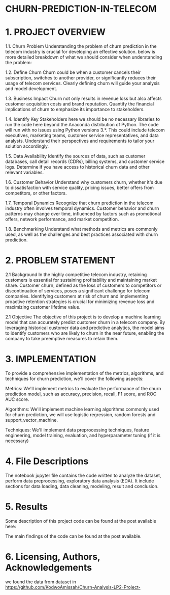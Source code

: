 # CHURN-PREDICTION-IN-TELECOM
# 1. PROJECT OVERVIEW
1.1. Churn Problem
Understanding the problem of churn prediction in the telecom industry is crucial for developing an effective solution. below is more detailed breakdown of what we should consider when understanding the problem:

1.2. Define Churn
Churn could be when a customer cancels their subscription, switches to another provider, or significantly reduces their usage of telecom services. Clearly defining churn will guide your analysis and model development.

1.3. Business Impact
Churn not only results in revenue loss but also affects customer acquisition costs and brand reputation. Quantify the financial implications of churn to emphasize its importance to stakeholders.

1.4. Identify Key Stakeholders
here we should be no necessary libraries to run the code here beyond the Anaconda distribution of Python. The code will run with no issues using Python versions 3.*.
This could include telecom executives, marketing teams, customer service representatives, and data analysts. Understand their perspectives and requirements to tailor your solution accordingly.

1.5. Data Availability
Identify the sources of data, such as customer databases, call detail records (CDRs), billing systems, and customer service logs. Determine if you have access to historical churn data and other relevant variables.

1.6. Customer Behavior
Understand why customers churn, whether it's due to dissatisfaction with service quality, pricing issues, better offers from competitors, or other factors.

1.7. Temporal Dynamics
Recognize that churn prediction in the telecom industry often involves temporal dynamics. Customer behavior and churn patterns may change over time, influenced by factors such as promotional offers, network performance, and market competition.

1.8. Benchmarking
Understand what methods and metrics are commonly used, as well as the challenges and best practices associated with churn prediction.

# 2. PROBLEM STATEMENT
2.1 Background
In the highly competitive telecom industry, retaining customers is essential for sustaining profitability and maintaining market share. Customer churn, defined as the loss of customers to competitors or discontinuation of services, poses a significant challenge for telecom companies. Identifying customers at risk of churn and implementing proactive retention strategies is crucial for minimizing revenue loss and maximizing customer lifetime value.

2.1 Objective
The objective of this project is to develop a machine learning model that can accurately predict customer churn in a telecom company. By leveraging historical customer data and predictive analytics, the model aims to identify customers who are likely to churn in the near future, enabling the company to take preemptive measures to retain them.

# 3. IMPLEMENTATION
To provide a comprehensive implementation of the metrics, algorithms, and techniques for churn prediction, we'll cover the following aspects:

Metrics: We'll implement metrics to evaluate the performance of the churn prediction model, such as accuracy, precision, recall, F1 score, and ROC AUC score.

Algorithms: We'll implement machine learning algorithms commonly used for churn prediction, we will use logistic regression, random forests and support_vector_machine.

Techniques: We'll implement data preprocessing techniques, feature engineering, model training, evaluation, and hyperparameter tuning (if it is necessary)

# 4. File Descriptions

The notebook jupyter file contains the code written to analyze the dataset, perform data preprocessing, exploratory data analysis (EDA). It include sections for data loading, data cleaning, modeling, result and conclusion.

# 5. Results
Some description of this project code can be found at the post available here: 

The main findings of the code can be found at the post available.

# 6. Licensing, Authors, Acknowledgements
we found the data from dataset in https://github.com/KodwoAmissah/Churn-Analysis-LP2-Project-
